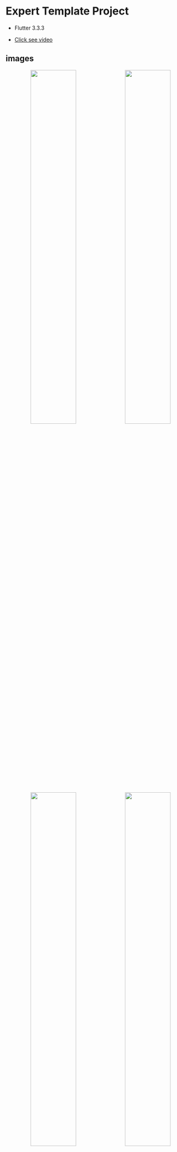 # Expert Template Project

* Flutter 3.3.3

* [Click see video](https://youtu.be/ECzWk8sJS9Y)



## images
<p align="center">
<img src="github_assets/1.jpg" width="49%"></img>
<img src="github_assets/6.jpg" width="49%"></img>
<img src="github_assets/2.jpg" width="49%"/>
<img src="github_assets/7.jpg" width="49%"/>
<img src="github_assets/3.jpg" width="49%"/>
<img src="github_assets/8.jpg" width="49%"/>
<img src="github_assets/4.jpg" width="49%"/>
<img src="github_assets/9.jpg" width="49%"/>
<img src="github_assets/5.jpg" width="49%"/>
<img src="github_assets/10.jpg" width="49%"/>

</p>




## Getting Started

A Expert Template project created in flutter using Bloc . Expert Template supports mobile, clone the appropriate branches mentioned below:

The Expert Template contains the minimal implementation required to create a new library or project. The repository code is preloaded with some basic components like basic app architecture, app theme, constants and required dependencies to create a new project. By using boiler plate code as standard initializer, we can have same patterns in all the projects that will inherit it. This will also help in reducing setup & development time by allowing you to use same code pattern and avoid re-writing from scratch.

## How to Use 

**Step 1:**

Download or clone this repo by using the link below:

```
git clone https://github.com/the-best-is-best/Expert-Template.git
```

**Step 2:**

Go to project root and execute the following command in console to get the required dependencies: 

```
flutter pub get 
```

**Step 3:**

This project uses `inject` library that works with code generation, execute the following command to generate files:

```
flutter packages pub run build_runner build --delete-conflicting-outputs
```

or watch command in order to keep the source code synced automatically:

```
flutter packages pub run build_runner watch
```


## Expert Template Features:

* Splash
* Home
* Routing
* Theme
* Code Generation
* svg
* screen util
* chat robot
* Dio
* Bloc
* Logging
* Dependency Injection
* Multilingual Support



### Folder Structure
Here is the core folder structure which flutter provides.

```
flutter-app/
|- android
|- build
|- ios
|- lib
```

Here is the folder structure we have been using in this project

```
lib/app/
       |- resources/
         |- translate
         |- colors
         |- routes
         |- styles       
         |- fonts

 
   |- Features
       |- components
       |- get_start
       |- get_start1
       |- home
       |- splash
       
    
```

### Features
## get start 1 and home use state management (bloc)

## data layer
* Data source
* mapper
* repository impl
* response

## domain layer
* models
* repository
* use case

## presentation layer
* ui and widgets

* presentation connect with cubit state management and cubit call use case then use case call Repository and Repository call RemoteDataSource and RemoteDataSource call AppServicesClient
